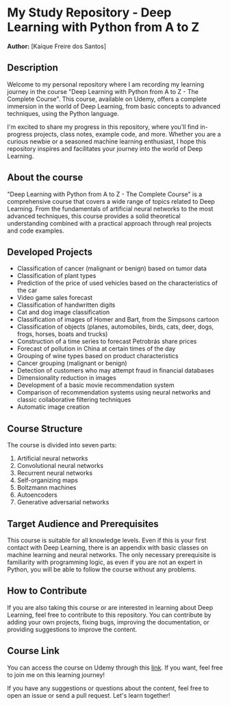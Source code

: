 # My Study Repository - Deep Learning with Python from A to Z

**Author:** [Kaíque Freire dos Santos]

## Description

Welcome to my personal repository where I am recording my learning journey in the course "Deep Learning with Python from A to Z - The Complete Course". This course, available on Udemy, offers a complete immersion in the world of Deep Learning, from basic concepts to advanced techniques, using the Python language.

I'm excited to share my progress in this repository, where you'll find in-progress projects, class notes, example code, and more. Whether you are a curious newbie or a seasoned machine learning enthusiast, I hope this repository inspires and facilitates your journey into the world of Deep Learning.

## About the course

"Deep Learning with Python from A to Z - The Complete Course" is a comprehensive course that covers a wide range of topics related to Deep Learning. From the fundamentals of artificial neural networks to the most advanced techniques, this course provides a solid theoretical understanding combined with a practical approach through real projects and code examples.

## Developed Projects

- Classification of cancer (malignant or benign) based on tumor data
- Classification of plant types
- Prediction of the price of used vehicles based on the characteristics of the car
- Video game sales forecast
- Classification of handwritten digits
- Cat and dog image classification
- Classification of images of Homer and Bart, from the Simpsons cartoon
- Classification of objects (planes, automobiles, birds, cats, deer, dogs, frogs, horses, boats and trucks)
- Construction of a time series to forecast Petrobrás share prices
- Forecast of pollution in China at certain times of the day
- Grouping of wine types based on product characteristics
- Cancer grouping (malignant or benign)
- Detection of customers who may attempt fraud in financial databases
- Dimensionality reduction in images
- Development of a basic movie recommendation system
- Comparison of recommendation systems using neural networks and classic collaborative filtering techniques
- Automatic image creation

## Course Structure

The course is divided into seven parts:

1. Artificial neural networks
2. Convolutional neural networks
3. Recurrent neural networks
4. Self-organizing maps
5. Boltzmann machines
6. Autoencoders
7. Generative adversarial networks

## Target Audience and Prerequisites

This course is suitable for all knowledge levels. Even if this is your first contact with Deep Learning, there is an appendix with basic classes on machine learning and neural networks. The only necessary prerequisite is familiarity with programming logic, as even if you are not an expert in Python, you will be able to follow the course without any problems.

## How to Contribute

If you are also taking this course or are interested in learning about Deep Learning, feel free to contribute to this repository. You can contribute by adding your own projects, fixing bugs, improving the documentation, or providing suggestions to improve the content.

## Course Link

You can access the course on Udemy through this [link](https://www.udemy.com/course/deep-learning-com-python-az-curso-completo/?couponCode=KEEPLEARNING). If you want, feel free to join me on this learning journey!

If you have any suggestions or questions about the content, feel free to open an issue or send a pull request. Let's learn together!
